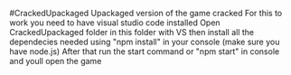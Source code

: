 #CrackedUpackaged
Upackaged version of the game cracked
For this to work you need to have visual studio code installed
Open CrackedUpackaged folder in this folder with VS then install all the dependecies needed using "npm install" in your console (make sure you have node.js)
After that run the start command or "npm start" in console and youll open the game